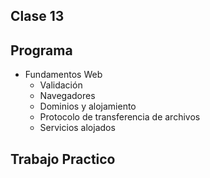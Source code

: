 **Clase 13**
-------------

**Programa**
-------------

- Fundamentos Web 
	- Validación
	- Navegadores 
	- Dominios y alojamiento
	- Protocolo de transferencia de archivos
	- Servicios alojados

**Trabajo Practico**
-------------
